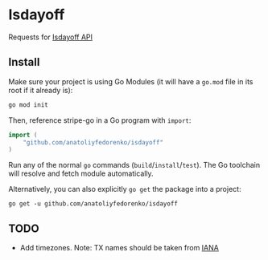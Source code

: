 # Isdayoff

Requests for [Isdayoff API](https://isdayoff.ru/)

## Install

Make sure your project is using Go Modules (it will have a `go.mod` file in its
root if it already is):

``` sh
go mod init
```

Then, reference stripe-go in a Go program with `import`:

``` go
import (
    "github.com/anatoliyfedorenko/isdayoff"
)
```

Run any of the normal `go` commands (`build`/`install`/`test`). The Go
toolchain will resolve and fetch module automatically.

Alternatively, you can also explicitly `go get` the package into a project:

```
go get -u github.com/anatoliyfedorenko/isdayoff
```

## TODO
- Add timezones. Note: TX names should be taken from [IANA](https://en.wikipedia.org/wiki/List_of_tz_database_time_zones#List)